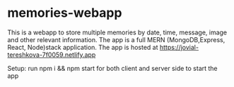 # memories-webapp
This is a webapp to store multiple memories by date, time, message, image and other relevant information.
The app is a full MERN (MongoDB,Express, React, Node)stack application.
The app is hosted at https://jovial-tereshkova-7f0059.netlify.app

Setup:
run npm i && npm start for both client and server side to start the app
